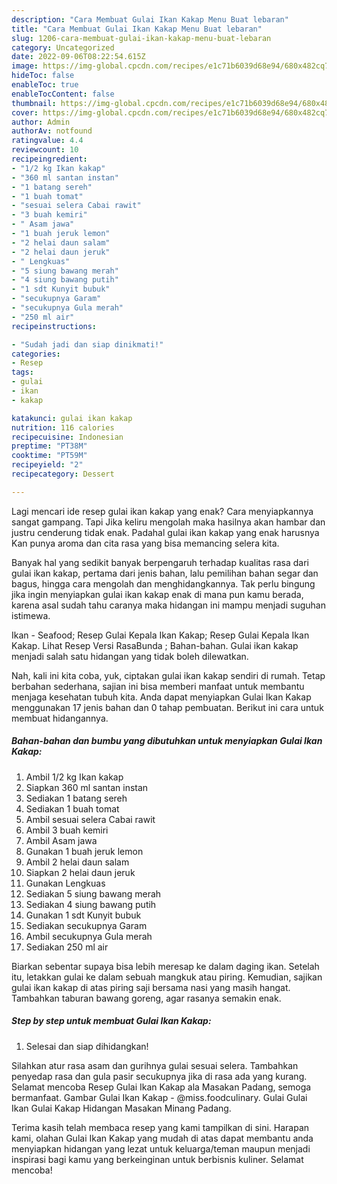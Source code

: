 ```yaml
---
description: "Cara Membuat Gulai Ikan Kakap Menu Buat lebaran"
title: "Cara Membuat Gulai Ikan Kakap Menu Buat lebaran"
slug: 1206-cara-membuat-gulai-ikan-kakap-menu-buat-lebaran
category: Uncategorized
date: 2022-09-06T08:22:54.615Z
image: https://img-global.cpcdn.com/recipes/e1c71b6039d68e94/680x482cq70/gulai-ikan-kakap-foto-resep-utama.jpg
hideToc: false
enableToc: true
enableTocContent: false
thumbnail: https://img-global.cpcdn.com/recipes/e1c71b6039d68e94/680x482cq70/gulai-ikan-kakap-foto-resep-utama.jpg
cover: https://img-global.cpcdn.com/recipes/e1c71b6039d68e94/680x482cq70/gulai-ikan-kakap-foto-resep-utama.jpg
author: Admin
authorAv: notfound
ratingvalue: 4.4
reviewcount: 10
recipeingredient:
- "1/2 kg Ikan kakap"
- "360 ml santan instan"
- "1 batang sereh"
- "1 buah tomat"
- "sesuai selera Cabai rawit"
- "3 buah kemiri"
- " Asam jawa"
- "1 buah jeruk lemon"
- "2 helai daun salam"
- "2 helai daun jeruk"
- " Lengkuas"
- "5 siung bawang merah"
- "4 siung bawang putih"
- "1 sdt Kunyit bubuk"
- "secukupnya Garam"
- "secukupnya Gula merah"
- "250 ml air"
recipeinstructions:

- "Sudah jadi dan siap dinikmati!"
categories:
- Resep
tags:
- gulai
- ikan
- kakap

katakunci: gulai ikan kakap 
nutrition: 116 calories
recipecuisine: Indonesian
preptime: "PT38M"
cooktime: "PT59M"
recipeyield: "2"
recipecategory: Dessert

---
```



Lagi mencari ide resep gulai ikan kakap yang enak? Cara menyiapkannya sangat gampang. Tapi Jika keliru mengolah maka hasilnya akan hambar dan justru cenderung tidak enak. Padahal gulai ikan kakap yang enak harusnya Kan punya aroma dan cita rasa yang bisa memancing selera kita.


Banyak hal yang sedikit banyak berpengaruh terhadap kualitas rasa dari gulai ikan kakap, pertama dari jenis bahan, lalu pemilihan bahan segar dan bagus, hingga cara mengolah dan menghidangkannya. Tak perlu bingung jika ingin menyiapkan gulai ikan kakap enak di mana pun kamu berada, karena asal sudah tahu caranya maka hidangan ini mampu menjadi suguhan istimewa.

Ikan - Seafood; Resep Gulai Kepala Ikan Kakap; Resep Gulai Kepala Ikan Kakap. Lihat Resep Versi RasaBunda ; Bahan-bahan. Gulai ikan kakap menjadi salah satu hidangan yang tidak boleh dilewatkan.


Nah, kali ini kita coba, yuk, ciptakan gulai ikan kakap sendiri di rumah. Tetap berbahan sederhana, sajian ini bisa memberi manfaat untuk membantu menjaga kesehatan tubuh kita. Anda dapat menyiapkan Gulai Ikan Kakap menggunakan 17 jenis bahan dan 0 tahap pembuatan. Berikut ini cara untuk membuat hidangannya.

<!--inarticleads1-->

##### Bahan-bahan dan bumbu yang dibutuhkan untuk menyiapkan Gulai Ikan Kakap:

1. Ambil 1/2 kg Ikan kakap
1. Siapkan 360 ml santan instan
1. Sediakan 1 batang sereh
1. Sediakan 1 buah tomat
1. Ambil sesuai selera Cabai rawit
1. Ambil 3 buah kemiri
1. Ambil  Asam jawa
1. Gunakan 1 buah jeruk lemon
1. Ambil 2 helai daun salam
1. Siapkan 2 helai daun jeruk
1. Gunakan  Lengkuas
1. Sediakan 5 siung bawang merah
1. Sediakan 4 siung bawang putih
1. Gunakan 1 sdt Kunyit bubuk
1. Sediakan secukupnya Garam
1. Ambil secukupnya Gula merah
1. Sediakan 250 ml air


Biarkan sebentar supaya bisa lebih meresap ke dalam daging ikan. Setelah itu, letakkan gulai ke dalam sebuah mangkuk atau piring. Kemudian, sajikan gulai ikan kakap di atas piring saji bersama nasi yang masih hangat. Tambahkan taburan bawang goreng, agar rasanya semakin enak. 

<!--inarticleads2-->

##### Step by step untuk membuat Gulai Ikan Kakap:


1. Selesai dan siap dihidangkan!

Silahkan atur rasa asam dan gurihnya gulai sesuai selera. Tambahkan penyedap rasa dan gula pasir secukupnya jika di rasa ada yang kurang. Selamat mencoba Resep Gulai Ikan Kakap ala Masakan Padang, semoga bermanfaat. Gambar Gulai Ikan Kakap - @miss.foodculinary. Gulai Gulai Ikan Gulai Kakap Hidangan Masakan Minang Padang. 

Terima kasih telah membaca resep yang kami tampilkan di sini. Harapan kami, olahan Gulai Ikan Kakap yang mudah di atas dapat membantu anda menyiapkan hidangan yang lezat untuk keluarga/teman maupun menjadi inspirasi bagi kamu yang berkeinginan untuk berbisnis kuliner. Selamat mencoba!
